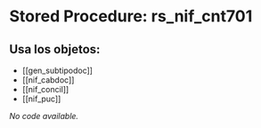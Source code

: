 # Stored Procedure: rs_nif_cnt701

## Usa los objetos:
- [[gen_subtipodoc]]
- [[nif_cabdoc]]
- [[nif_concil]]
- [[nif_puc]]

*No code available.*

